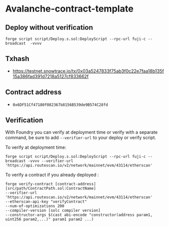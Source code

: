 # Avalanche-contract-template


## Deploy without verification
```
forge script script/Deploy.s.sol:DeployScript --rpc-url fuji-c --broadcast  -vvvv
```

## Txhash
- https://testnet.snowtrace.io/tx/0x03a5247833f75ab3f0c22e7faa18b135f15a386fad391d7218a5127cf833662f

## Contract address
- ``0x6DF51Cf47180f082367b8156B539de9B574C28fd``

## Verification
With Foundry you can verify at deployment time or verify with a separate command, be sure to add `--verifier-url` to your deploy or verify script.

To verify at deployment time:
```
forge script script/Deploy.s.sol:DeployScript --rpc-url fuji-c --broadcast -vvvv --verifier-url 'https://api.routescan.io/v2/network/mainnet/evm/43114/etherscan'
```

To verify a contract if you already deployed :
```
forge verify-contract [contract-address] [src/path/ContractPath.sol:ContractName]
--verifier-url 'https://api.routescan.io/v2/network/mainnet/evm/43114/etherscan'
--etherscan-api-key "verifyContract"
--num-of-optimizations 200
--compiler-version [solc compiler version]
--constructor-args $(cast abi-encode "constructor(address param1, uint256 param2,...)" param1 param2 ...)
```
